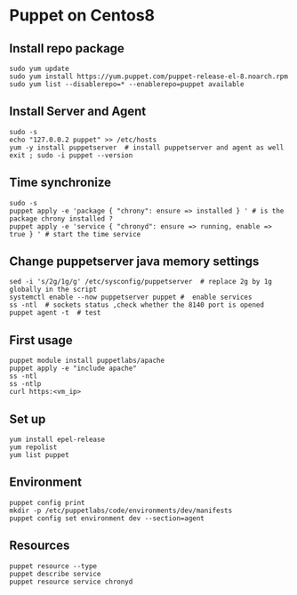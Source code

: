 # Puppet on Centos8

## Install repo package 
```shell
sudo yum update
sudo yum install https://yum.puppet.com/puppet-release-el-8.noarch.rpm
sudo yum list --disablerepo=* --enablerepo=puppet available  
```

## Install Server and Agent 
```shell
sudo -s
echo "127.0.0.2 puppet" >> /etc/hosts
yum -y install puppetserver  # install puppetserver and agent as well
exit ; sudo -i puppet --version 
```

## Time synchronize 
```shell
sudo -s
puppet apply -e 'package { "chrony": ensure => installed } ' # is the package chrony installed ?  
puppet apply -e 'service { "chronyd": ensure => running, enable => true } ' # start the time service 
```

## Change puppetserver java memory settings
```shell
sed -i 's/2g/1g/g' /etc/sysconfig/puppetserver  # replace 2g by 1g globally in the script
systemctl enable --now puppetserver puppet #  enable services 
ss -ntl  # sockets status ,check whether the 8140 port is opened
puppet agent -t  # test
```

## First usage
```shell
puppet module install puppetlabs/apache
puppet apply -e "include apache"
ss -ntl
ss -ntlp 
curl https:<vm_ip>
```

## Set up 
```shell
yum install epel-release
yum repolist
yum list puppet
```

## Environment 
```shell
puppet config print 
mkdir -p /etc/puppetlabs/code/environments/dev/manifests 
puppet config set environment dev --section=agent
```

## Resources
```shell
puppet resource --type
puppet describe service
puppet resource service chronyd 

```